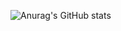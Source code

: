 ![Anurag's GitHub stats](https://github-readme-stats.vercel.app/api?username=wnstjd63show_icons=true&theme=radical)
